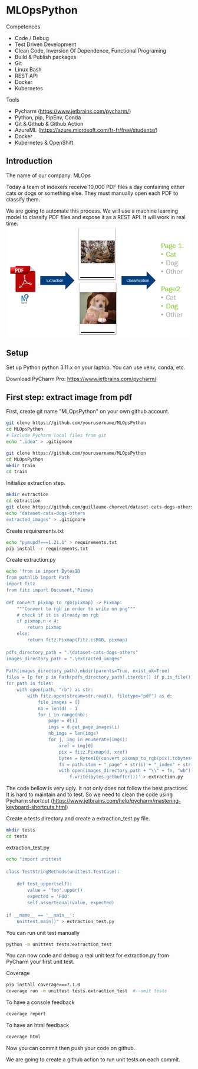 # MLOpsPython

Competences
- Code / Debug
- Test Driven Development
- Clean Code, Inversion Of Dependence, Functional Programing
- Build & Publish packages
- Git
- Linux Bash
- REST API
- Docker
- Kubernetes

Tools
- Pycharm (https://www.jetbrains.com/pycharm/)
- Python, pip, PipEnv, Conda
- Git & Github & Github Action
- AzureML (https://azure.microsoft.com/fr-fr/free/students/)
- Docker
- Kubernetes & OpenShift

## Introduction

The name of our company: MLOps

Today a team of indexers receive 10,000 PDF files a day containing either cats or dogs or something else.
They must manually open each PDF to classify them.

We are going to automate this process. We will use a machine learning model to classify PDF files and expose it as a REST API. It will work in real time.
![project_workflow.png](documentation%2Fproject_workflow.png)

## Setup

Set up Python python 3.11.x on your laptop. You can use venv, conda, etc.

Download PyCharm Pro: https://www.jetbrains.com/pycharm/

## First step: extract image from pdf

First, create git name "MLOpsPython" on your own github account.

```bash
git clone https://github.com/yourusername/MLOpsPython
cd MLOpsPython
# Exclude Pycharm local files from git
echo ".idea" > .gitignore 
```

```bash
git clone https://github.com/yourusername/MLOpsPython
cd MLOpsPython
mkdir train
cd train
```

Initialize extraction step.
```bash
mkdir extraction
cd extraction
git clone https://github.com/guillaume-chervet/dataset-cats-dogs-others
echo "dataset-cats-dogs-others
extracted_images" > .gitignore 
```

Create requirements.txt
```bash
echo "pymupdf===1.21.1" > requirements.txt
pip install -r requirements.txt
```

Create extraction.py
```bash
echo 'from io import BytesIO
from pathlib import Path
import fitz
from fitz import Document, Pixmap

def convert_pixmap_to_rgb(pixmap) -> Pixmap:
    """Convert to rgb in order to write on png"""
    # check if it is already on rgb
    if pixmap.n < 4:
        return pixmap
    else:
        return fitz.Pixmap(fitz.csRGB, pixmap)

pdfs_directory_path = ".\dataset-cats-dogs-others"
images_directory_path = ".\extracted_images"

Path(images_directory_path).mkdir(parents=True, exist_ok=True)
files = [p for p in Path(pdfs_directory_path).iterdir() if p.is_file()]
for path in files:
    with open(path, "rb") as str:
        with fitz.open(stream=str.read(), filetype="pdf") as d:
            file_images = []
            nb = len(d) - 1
            for i in range(nb):
                page = d[i]
                imgs = d.get_page_images(i)
                nb_imgs = len(imgs)
                for j, img in enumerate(imgs):
                    xref = img[0]
                    pix = fitz.Pixmap(d, xref)
                    bytes = BytesIO(convert_pixmap_to_rgb(pix).tobytes())
                    fn = path.stem + "_page" + str(i) + "_index" + str(j) + ".png"
                    with open(images_directory_path + "\\" + fn, "wb") as f:
                        f.write(bytes.getbuffer())' > extraction.py
```

The code bellow is very ugly. It not only does not follow the best practices.
It is hard to maintain and to test.
So we need to clean the code using Pycharm shortcut (https://www.jetbrains.com/help/pycharm/mastering-keyboard-shortcuts.html)


Create a tests directory and create a extraction_test.py file.

```bash
mkdir tests
cd tests
```

extraction_test.py
```bash
echo "import unittest

class TestStringMethods(unittest.TestCase):

    def test_upper(self):
        value = 'foo'.upper()
        expected = 'FOO'
        self.assertEqual(value, expected)

if __name__ == '__main__':
    unittest.main()" > extraction_test.py
```

You can run unit test manually
```bash
python -m unittest tests.extraction_test
```

You can now code and debug a real unit test for extraction.py from PyCharm your first unit test.

Coverage
```bash
pip install coverage===7.1.0
coverage run -m unittest tests.extraction_test  #--omit tests
```

To have a console feedback
```bash
coverage report
```

To have an html feedback
```bash
coverage html
```

Now you can commit then push your code on github.

We are going to create a github action to run unit tests on each commit.

